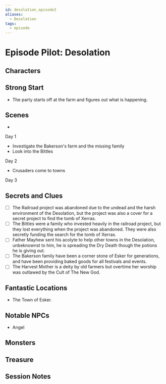 ```yaml
---
id: desolation_episode3
aliases:
  - Desolation
tags:
  - episode
---
```


# Episode Pilot: Desolation

## Characters

## Strong Start
- The party starts off at the farm and figures out what is happening.
## Scenes

- 

Day 1
- Investigate the Bakerson's farm and the missing family
- Look into the Bittles


Day 2 
- Crusaders come to towns


Day 3
## Secrets and Clues
- [ ] The Railroad project was abandoned due to the undead and the harsh environment of the Desolation, but the project was also a cover for a secret project to find the tomb of Xerras.
- [ ] The Bittles were a family who invested heavily in the railroad project, but they lost everything when the project was abandoned. They were also secretly funding the search for the tomb of Xerras.
- [ ] Father Mayhew sent his acolyte to help other towns in the Desolation, unbeknownst to him, he is spreading the Dry Death though the potions he is giving out.
- [ ] The Bakerson family have been a corner stone of Esker for generations, and have been providing baked goods for all festivals and events.
- [ ] The Harvest Mother is a deity by old farmers but overtime her worship was outlawed by the Cult of The New God.

## Fantastic Locations
- The Town of Esker.

## Notable NPCs
- Angel



## Monsters


## Treasure


## Session Notes

